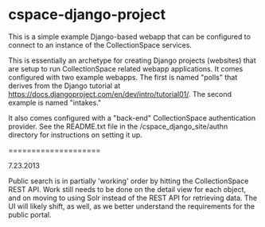 cspace-django-project
====================

This is a simple example Django-based webapp that can be configured to connect to an instance of the CollectionSpace services.

This is essentially an archetype for creating Django projects (websites) that are setup to run CollectionSpace related webapp applications.  It comes configured with two example webapps. The first is named "polls" that derives from the Django tutorial at https://docs.djangoproject.com/en/dev/intro/tutorial01/.  The second example is named "intakes."

It also comes configured with a "back-end" CollectionSpace authentication provider.  See the README.txt file in the /cspace_django_site/authn directory for instructions on setting it up.

====================

7.23.2013

Public search is in partially 'working' order by hitting the CollectionSpace REST API. Work still needs to be done on the detail view for each object, and on moving to using Solr instead of the REST API for retrieving data. The UI will likely shift, as well, as we better understand the requirements for the public portal. 